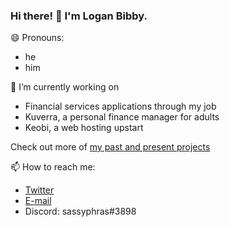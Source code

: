 ### Hi there! 👋 I'm Logan Bibby.

😄 Pronouns:
 - he
 - him

🔭 I’m currently working on
 - Financial services applications through my job
 - Kuverra, a personal finance manager for adults
 - Keobi, a web hosting upstart

Check out more of [my past and present projects](https://loganbibby.com/projects)

📫 How to reach me:
 - [Twitter](https://twitter.com/loganbibby)
 - [E-mail](https://loganbibby.com/contact)
 - Discord: sassyphras#3898

<!--
**loganbibby/loganbibby** is a ✨ _special_ ✨ repository because its `README.md` (this file) appears on your GitHub profile.

Here are some ideas to get you started:

- 🔭 I’m currently working on ...
- 🌱 I’m currently learning ...
- 👯 I’m looking to collaborate on ...
- 🤔 I’m looking for help with ...
- 💬 Ask me about ...
- 📫 How to reach me: ...
- 😄 Pronouns: ...
- ⚡ Fun fact: ...
-->
